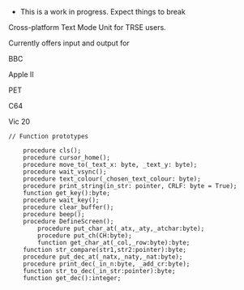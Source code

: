 * This is a work in progress. Expect things to break

Cross-platform Text Mode Unit for TRSE users.

Currently offers input and output for 

BBC

Apple II

PET

C64

Vic 20

```
// Function prototypes

  	procedure cls();
	procedure cursor_home();
	procedure move_to(_text_x: byte, _text_y: byte);
	procedure wait_vsync();
	procedure text_colour(_chosen_text_colour: byte);
	procedure print_string(in_str: pointer, CRLF: byte = True);
	function get_key():byte;
	procedure wait_key();
	procedure clear_buffer();
	procedure beep();
	procedure DefineScreen();
        procedure put_char_at(_atx,_aty,_atchar:byte);
        procedure put_ch(CH:byte);
        function get_char_at(_col,_row:byte):byte;
	function str_compare(str1,str2:pointer):byte;
	procedure put_dec_at(_natx,_naty,_nat:byte);
	procedure print_dec(_in_n:byte, _add_cr:byte);
	function str_to_dec(_in_str:pointer):byte;
	function get_dec():integer;
```
